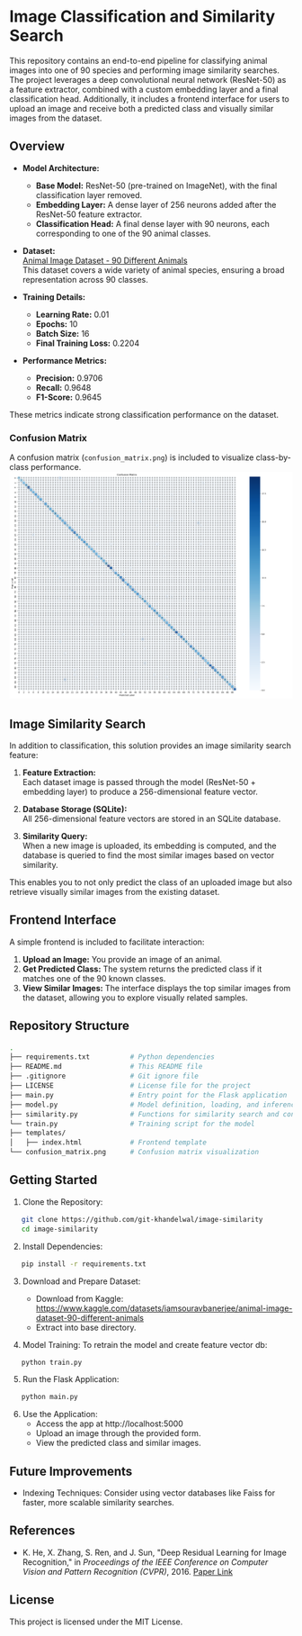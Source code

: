 # Image Classification and Similarity Search

This repository contains an end-to-end pipeline for classifying animal images into one of 90 species and performing image similarity searches. The project leverages a deep convolutional neural network (ResNet-50) as a feature extractor, combined with a custom embedding layer and a final classification head. Additionally, it includes a frontend interface for users to upload an image and receive both a predicted class and visually similar images from the dataset.

## Overview

- **Model Architecture:**  
  - **Base Model:** ResNet-50 (pre-trained on ImageNet), with the final classification layer removed.
  - **Embedding Layer:** A dense layer of 256 neurons added after the ResNet-50 feature extractor.
  - **Classification Head:** A final dense layer with 90 neurons, each corresponding to one of the 90 animal classes.
  
- **Dataset:**  
  [Animal Image Dataset - 90 Different Animals](https://www.kaggle.com/datasets/iamsouravbanerjee/animal-image-dataset-90-different-animals)  
  This dataset covers a wide variety of animal species, ensuring a broad representation across 90 classes.

- **Training Details:**
  - **Learning Rate:** 0.01
  - **Epochs:** 10
  - **Batch Size:** 16
  - **Final Training Loss:** 0.2204

- **Performance Metrics:**
  - **Precision:** 0.9706
  - **Recall:** 0.9648
  - **F1-Score:** 0.9645

These metrics indicate strong classification performance on the dataset.

### Confusion Matrix

A confusion matrix (`confusion_matrix.png`) is included to visualize class-by-class performance.
![Confusion Matrix](confusion_matrix.png)

## Image Similarity Search

In addition to classification, this solution provides an image similarity search feature:

1. **Feature Extraction:**  
   Each dataset image is passed through the model (ResNet-50 + embedding layer) to produce a 256-dimensional feature vector.

2. **Database Storage (SQLite):**  
   All 256-dimensional feature vectors are stored in an SQLite database.

3. **Similarity Query:**  
   When a new image is uploaded, its embedding is computed, and the database is queried to find the most similar images based on vector similarity.

This enables you to not only predict the class of an uploaded image but also retrieve visually similar images from the existing dataset.

## Frontend Interface

A simple frontend is included to facilitate interaction:

1. **Upload an Image:** You provide an image of an animal.
2. **Get Predicted Class:** The system returns the predicted class if it matches one of the 90 known classes.
3. **View Similar Images:** The interface displays the top similar images from the dataset, allowing you to explore visually related samples.

## Repository Structure
```bash
.
├── requirements.txt          # Python dependencies
├── README.md                 # This README file
├── .gitignore                # Git ignore file 
├── LICENSE                   # License file for the project                 
├── main.py                   # Entry point for the Flask application
├── model.py                  # Model definition, loading, and inference utilities 
├── similarity.py             # Functions for similarity search and confusion matrix creation
└── train.py                  # Training script for the model
├── templates/
│   ├── index.html            # Frontend template
└── confusion_matrix.png      # Confusion matrix visualization
```


## Getting Started
1. Clone the Repository:
```bash
   git clone https://github.com/git-khandelwal/image-similarity
   cd image-similarity
   ```

2. Install Dependencies:
```bash
   pip install -r requirements.txt
   ```

3. Download and Prepare Dataset:
   - Download from Kaggle:
     https://www.kaggle.com/datasets/iamsouravbanerjee/animal-image-dataset-90-different-animals
   - Extract into base directory.

4. Model Training:
   To retrain the model and create feature vector db:
```bash
   python train.py
   ```

5. Run the Flask Application:
```bash
   python main.py
   ```
   

6. Use the Application:
   - Access the app at http://localhost:5000
   - Upload an image through the provided form.
   - View the predicted class and similar images.

## Future Improvements
- Indexing Techniques:
  Consider using vector databases like Faiss for faster, more scalable 
  similarity searches.
  
## References
- K. He, X. Zhang, S. Ren, and J. Sun, "Deep Residual Learning for Image Recognition," in *Proceedings of the IEEE Conference on Computer Vision and Pattern Recognition (CVPR)*, 2016. [Paper Link](https://arxiv.org/abs/1512.03385)

 ## License
 This project is licensed under the MIT License.

